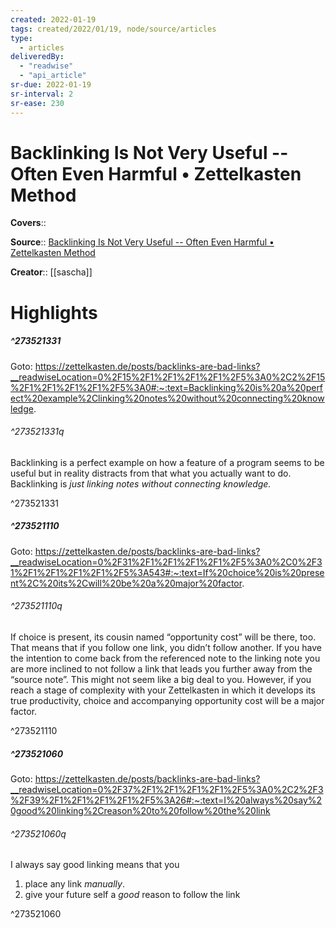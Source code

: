 ```yaml
---
created: 2022-01-19
tags: created/2022/01/19, node/source/articles
type: 
  - articles
deliveredBy: 
  - "readwise"
  - "api_article"
sr-due: 2022-01-19
sr-interval: 2
sr-ease: 230
---
```

# Backlinking Is Not Very Useful -- Often Even Harmful • Zettelkasten Method

**Covers**:: 

**Source**:: [Backlinking Is Not Very Useful -- Often Even Harmful • Zettelkasten Method](https://zettelkasten.de/posts/backlinks-are-bad-links)

**Creator**:: [[sascha]]

# Highlights
##### ^273521331


Goto: https://zettelkasten.de/posts/backlinks-are-bad-links?__readwiseLocation=0%2F15%2F1%2F1%2F1%2F1%2F5%3A0%2C2%2F15%2F1%2F1%2F1%2F1%2F5%3A0#:~:text=Backlinking%20is%20a%20perfect%20example%2Clinking%20notes%20without%20connecting%20knowledge.  

###### ^273521331q

Backlinking is a perfect example on how a feature of a program seems to be useful but in reality distracts from that what you actually want to do. Backlinking is *just linking notes without connecting knowledge.* 

^273521331

##### ^273521110


Goto: https://zettelkasten.de/posts/backlinks-are-bad-links?__readwiseLocation=0%2F31%2F1%2F1%2F1%2F1%2F5%3A0%2C0%2F31%2F1%2F1%2F1%2F1%2F5%3A543#:~:text=If%20choice%20is%20present%2C%20its%2Cwill%20be%20a%20major%20factor.  

###### ^273521110q

If choice is present, its cousin named “opportunity cost” will be there, too. That means that if you follow one link, you didn’t follow another. If you have the intention to come back from the referenced note to the linking note you are more inclined to not follow a link that leads you further away from the “source note”. This might not seem like a big deal to you. However, if you reach a stage of complexity with your Zettelkasten in which it develops its true productivity, choice and accompanying opportunity cost will be a major factor. 

^273521110

##### ^273521060


Goto: https://zettelkasten.de/posts/backlinks-are-bad-links?__readwiseLocation=0%2F37%2F1%2F1%2F1%2F1%2F5%3A0%2C2%2F3%2F39%2F1%2F1%2F1%2F1%2F5%3A26#:~:text=I%20always%20say%20good%20linking%2Creason%20to%20follow%20the%20link  

###### ^273521060q

I always say good linking means that you
1. place any link *manually*.
2. give your future self a *good* reason to follow the link 

^273521060

